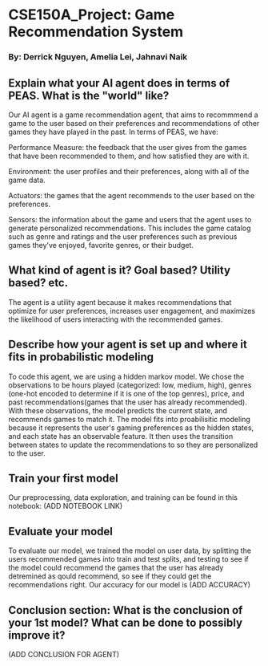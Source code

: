 # CSE150A_Project: Game Recommendation System
### By: Derrick Nguyen, Amelia Lei, Jahnavi Naik
## Explain what your AI agent does in terms of PEAS. What is the "world" like?

  Our AI agent is a game recommendation agent, that aims to recommmend a game to the user based on their preferences and recommendations of other games they have played in the past.
  In terms of PEAS, we have:
  
  Performance Measure: the feedback that the user gives from the games that have been recommended to them, and how satisfied they are with it. 
  
  Environment: the user profiles and their preferences, along with all of the game data. 
  
  Actuators: the games that the agent recommends to the user based on the preferences. 
  
  Sensors: the information about the game and users that the agent uses to generate personalized recommendations. This includes the game catalog such as genre and ratings and the user preferences such as previous games they’ve enjoyed, favorite genres, or their budget.

## What kind of agent is it? Goal based? Utility based? etc. 

  The agent is a utility agent because it makes recommendations that optimize for user preferences, increases user engagement, and maximizes the likelihood of users interacting with the recommended games.

## Describe how your agent is set up and where it fits in probabilistic modeling

 To code this agent, we are using a hidden markov model. We chose the observations to be hours played (categorized: low, medium, high), genres (one-hot encoded to determine if it is one of the top genres), price, and past recommendations(games that the user has already recommended). With these observations, the model predicts the current state, and recommends games to match it. The model fits into proabilisitic modeling because it represents the user's gaming preferences as the hidden states, and each state has an observable feature. It then uses the transition between states to update the recommendations to so they are personalized to the user.

## Train your first model

Our preprocessing, data exploration, and training can be found in this notebook: (ADD NOTEBOOK LINK)
  

## Evaluate your model

To evaluate our model, we trained the model on user data, by splitting the users recommended games into train and test splits, and testing to see if the model could recommend the games that the user has already detremined as qould recommend, so see if they could get the recommendations right. Our accuracy for our model is (ADD ACCURACY)

## Conclusion section: What is the conclusion of your 1st model? What can be done to possibly improve it?

(ADD CONCLUSION FOR AGENT)
